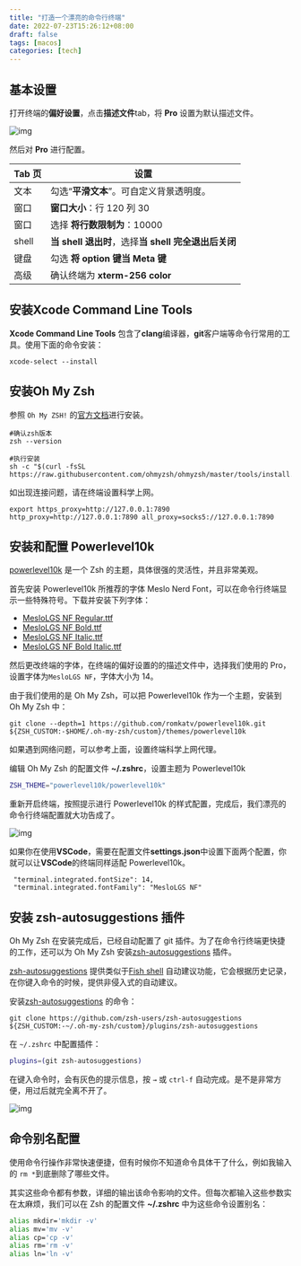 ```yaml
---
title: "打造一个漂亮的命令行终端"
date: 2022-07-23T15:26:12+08:00
draft: false
tags: [macos]
categories: [tech]
---
```


## 基本设置

打开终端的**偏好设置**，点击**描述文件**tab，将 **Pro** 设置为默认描述文件。

![img](https://cdn.mazhen.tech/images/202206222053254.png)

然后对 **Pro** 进行配置。

| Tab 页 | 设置                                             |
| ----- | ------------------------------------------------ |
| 文本  | 勾选“**平滑文本**”。可自定义背景透明度。         |
| 窗口  | **窗口大小**：行 120 列 30                        |
| 窗口  | 选择 **将行数限制为**：10000                     |
| shell | **当 shell 退出时**，选择**当 shell 完全退出后关闭** |
| 键盘  | 勾选 **将 option 键当 Meta 键**                      |
| 高级  | 确认终端为 **xterm-256 color**                   |

## 安装**Xcode Command Line Tools**

**Xcode Command Line Tools** 包含了**clang**编译器，**git**客户端等命令行常用的工具。使用下面的命令安装：

```
xcode-select --install
```

## 安装**Oh My Zsh**

参照 `Oh My ZSH!` 的[官方文档](https://github.com/ohmyzsh/ohmyzsh/wiki)进行安装。

```shell
#确认zsh版本
zsh --version

#执行安装
sh -c "$(curl -fsSL https://raw.githubusercontent.com/ohmyzsh/ohmyzsh/master/tools/install.sh)"
```

如出现连接问题，请在终端设置科学上网。

```shell
export https_proxy=http://127.0.0.1:7890 http_proxy=http://127.0.0.1:7890 all_proxy=socks5://127.0.0.1:7890
```

## 安装和配置 Powerlevel10k

[powerlevel10k](https://github.com/romkatv/powerlevel10k) 是一个 Zsh 的主题，具体很强的灵活性，并且非常美观。

首先安装 Powerlevel10k 所推荐的字体 Meslo Nerd Font，可以在命令行终端显示一些特殊符号。下载并安装下列字体：

- [MesloLGS NF Regular.ttf](https://github.com/romkatv/powerlevel10k-media/raw/master/MesloLGS%20NF%20Regular.ttf)
- [MesloLGS NF Bold.ttf](https://github.com/romkatv/powerlevel10k-media/raw/master/MesloLGS%20NF%20Bold.ttf)
- [MesloLGS NF Italic.ttf](https://github.com/romkatv/powerlevel10k-media/raw/master/MesloLGS%20NF%20Italic.ttf)
- [MesloLGS NF Bold Italic.ttf](https://github.com/romkatv/powerlevel10k-media/raw/master/MesloLGS%20NF%20Bold%20Italic.ttf)

然后更改终端的字体，在终端的偏好设置的的描述文件中，选择我们使用的 Pro，设置字体为`MesloLGS NF`，字体大小为 14。

由于我们使用的是 Oh My Zsh，可以把 Powerlevel10k 作为一个主题，安装到 Oh My Zsh 中：

```shell
git clone --depth=1 https://github.com/romkatv/powerlevel10k.git ${ZSH_CUSTOM:-$HOME/.oh-my-zsh/custom}/themes/powerlevel10k
```

如果遇到网络问题，可以参考上面，设置终端科学上网代理。

编辑 Oh My Zsh 的配置文件 **~/.zshrc**，设置主题为 Powerlevel10k

```bash
ZSH_THEME="powerlevel10k/powerlevel10k"
```

重新开启终端，按照提示进行 Powerlevel10k 的样式配置，完成后，我们漂亮的命令行终端配置就大功告成了。

![img](https://cdn.mahaoliang.tech/images/202207231529094.png)

如果你在使用**VSCode**，需要在配置文件**settings.json**中设置下面两个配置，你就可以让**VSCode**的终端同样适配 Powerlevel10k。

```
 "terminal.integrated.fontSize": 14, 
 "terminal.integrated.fontFamily": "MesloLGS NF"
```

## 安装 zsh-autosuggestions 插件

Oh My Zsh 在安装完成后，已经自动配置了 git 插件。为了在命令行终端更快捷的工作，还可以为 Oh My Zsh 安装[zsh-autosuggestions](https://github.com/zsh-users/zsh-autosuggestions) 插件。

[zsh-autosuggestions](https://github.com/zsh-users/zsh-autosuggestions) 提供类似于[Fish shell](https://fishshell.com) 自动建议功能，它会根据历史记录，在你键入命令的时候，提供非侵入式的自动建议。

安装[zsh-autosuggestions](https://github.com/zsh-users/zsh-autosuggestions) 的命令：

```shell
git clone https://github.com/zsh-users/zsh-autosuggestions ${ZSH_CUSTOM:-~/.oh-my-zsh/custom}/plugins/zsh-autosuggestions
```

在 `~/.zshrc` 中配置插件：

```bash
plugins=(git zsh-autosuggestions)
```

在键入命令时，会有灰色的提示信息，按 `→` 或 `ctrl-f` 自动完成。是不是非常方便，用过后就完全离不开了。

![img](https://cdn.mazhen.tech/images/202206261907246.png)

## 命令别名配置

使用命令行操作非常快速便捷，但有时候你不知道命令具体干了什么，例如我输入的 `rm *`到底删除了哪些文件。

其实这些命令都有参数，详细的输出该命令影响的文件。但每次都输入这些参数实在太麻烦，我们可以在 Zsh 的配置文件 **~/.zshrc** 中为这些命令设置别名：

```bash
alias mkdir='mkdir -v'
alias mv='mv -v'
alias cp='cp -v'
alias rm='rm -v'
alias ln='ln -v'
```
